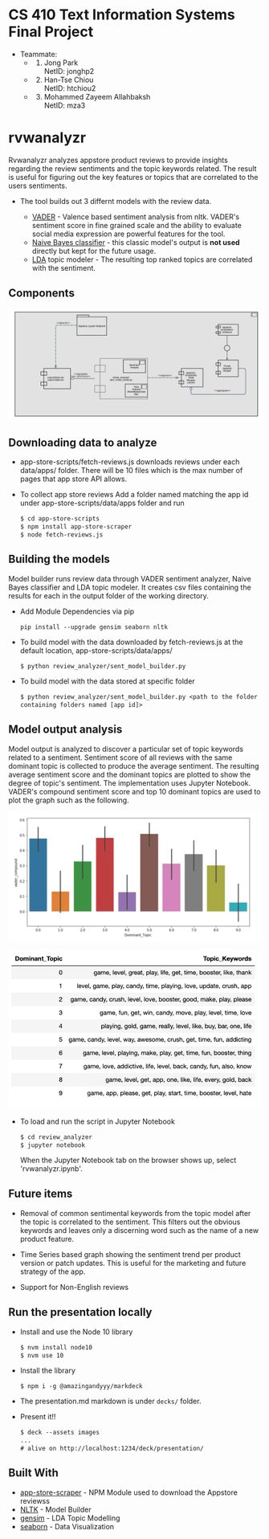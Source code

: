 # CS 410 Text Information Systems Final Project

* Teammate:
    - 1. Jong Park  
    NetID: jonghp2   
    
    - 2. Han-Tse Chiou  
    NetID: htchiou2  
    
    - 3. Mohammed Zayeem Allahbaksh  
    NetID: mza3
    
# rvwanalyzr
Rvwanalyzr analyzes appstore product reviews to provide insights regarding the review sentiments and the topic keywords related. The result is useful for figuring out the key features or topics that are correlated to the users sentiments. 

* The tool builds out 3 differnt models with the review data.

    * [VADER](https://www.nltk.org/_modules/nltk/sentiment/vader.html) - Valence based sentiment analysis from nltk. VADER's sentiment score in fine grained scale and the ability to evaluate social media expression are powerful features for the tool.
    * [Naive Bayes classifier](https://www.nltk.org/_modules/nltk/classify/naivebayes.html) - this classic model's output is **not used** directly but kept for the future usage.
    * [LDA](https://radimrehurek.com/gensim/models/ldamodel.html) topic modeler - The resulting top ranked topics are correlated with the sentiment.

## Components
<img src ="doc/reviewanalyzer_components.png" />

## Downloading data to analyze
* app-store-scripts/fetch-reviews.js downloads reviews under each data/apps/<app id> folder. There will be 10 files which is the max number of pages that app store API allows.

* To collect app store reviews
  Add a folder named matching the app id under app-store-scripts/data/apps folder and run
 
  ```
  $ cd app-store-scripts
  $ npm install app-store-scraper
  $ node fetch-reviews.js
  ```
 

## Building the models
Model builder runs review data through VADER sentiment analyzer, Naive Bayes classifier and LDA topic modeler. It creates csv files containing the results for each in the output folder of the working directory.
* Add Module Dependencies via pip
    ```
    pip install --upgrade gensim seaborn nltk
    ```
* To build model with the data downloaded by fetch-reviews.js at the default location, app-store-scripts/data/apps/
  ```
  $ python review_analyzer/sent_model_builder.py
  ```
* To build model with the data stored at specific folder
  ```
  $ python review_analyzer/sent_model_builder.py <path to the folder containing folders named [app id]>
  ```

## Model output analysis 
Model output is analyzed to discover a particular set of topic keywords related to a sentiment. Sentiment score of all reviews with the same dominant topic is collected to produce the average sentiment. The resulting average sentiment score and the dominant topics are plotted to show the degree of topic's sentiment. The implementation uses Jupyter Notebook. VADER's compound sentiment score and top 10 dominant topics are used to plot the graph such as the following.

<p align="center">
  <img src ="doc/topic_sentiment.png" />
</p>


<p align="center">
  <img src ="doc/topic_keywords.png" />
</p>

* To load and run the script in Jupyter Notebook
  ```
  $ cd review_analyzer
  $ jupyter notebook
  ```
  When the Jupyter Notebook tab on the browser shows up, select 'rvwanalyzr.ipynb'.

## Future items

* Removal of common sentimental keywords from the topic model after the topic is correlated to the sentiment. This filters out the obvious keywords and leaves only a discerning word such as the name of a new product feature.

* Time Series based graph showing the sentiment trend per product version or patch updates. This is useful for the marketing and future strategy of the app.

* Support for Non-English reviews


## Run the presentation locally

* Install and use the Node 10 library
    ```
    $ nvm install node10
    $ nvm use 10
    ```
* Install the library
    ```
    $ npm i -g @amazingandyyy/markdeck
    ```
* The presentation.md markdown is under `decks/` folder.

* Present it!!

    ```
    $ deck --assets images
    ...
    # alive on http://localhost:1234/deck/presentation/
    ```

## Built With

* [app-store-scraper](https://github.com/facundoolano/app-store-scraper) - NPM Module used to download the Appstore reviewss
* [NLTK](http://www.nltk.org/) - Model Builder
* [gensim](https://radimrehurek.com/gensim/) - LDA Topic Modelling
* [seaborn](https://seaborn.pydata.org/) - Data Visualization
